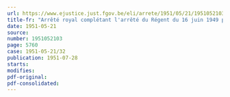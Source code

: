 ```yaml
---
url: https://www.ejustice.just.fgov.be/eli/arrete/1951/05/21/1951052103/justel
title-fr: "Arrêté royal complétant l'arrêté du Régent du 16 juin 1949 portant allocation d'indemnités pour le port d'uniforme et distribution gratuite d'objets d'équipement à certaines catégories d'agents de l'administration de la Marine"
date: 1951-05-21
source:
number: 1951052103
page: 5760
case: 1951-05-21/32
publication: 1951-07-28
starts:
modifies:
pdf-original:
pdf-consolidated:
---
```


